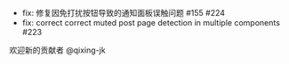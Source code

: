 - fix: 修复因免打扰按钮导致的通知面板误触问题 #155 #224
- fix: correct correct muted post page detection in multiple components #223

欢迎新的贡献者 @qixing-jk